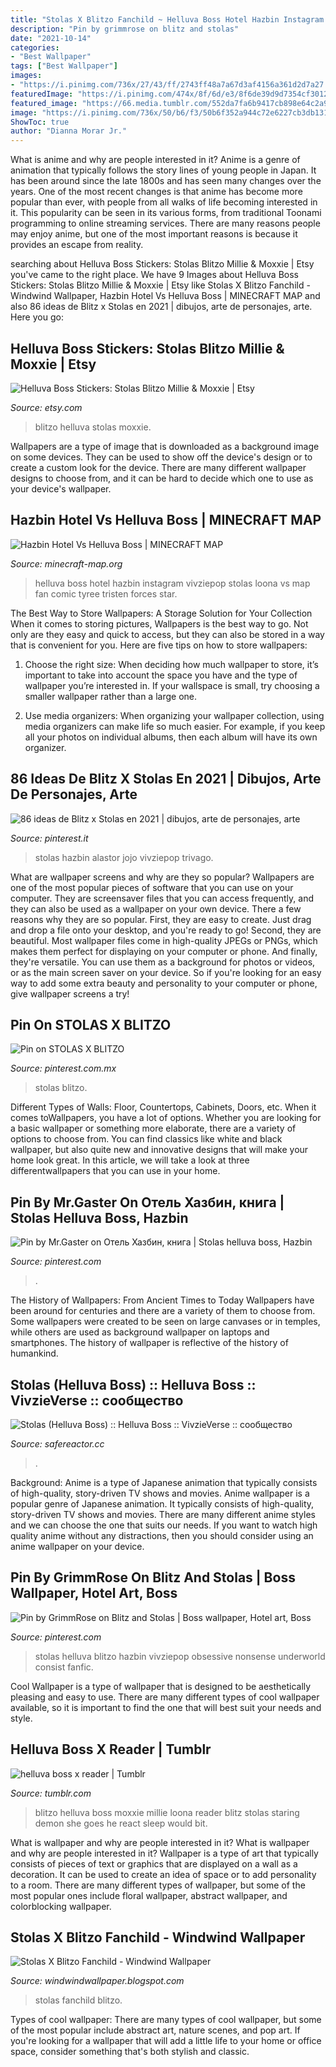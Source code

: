 ```yaml
---
title: "Stolas X Blitzo Fanchild ~ Helluva Boss Hotel Hazbin Instagram Vivziepop Stolas Loona Vs Map Fan Comic Tyree Tristen Forces Star"
description: "Pin by grimmrose on blitz and stolas"
date: "2021-10-14"
categories:
- "Best Wallpaper"
tags: ["Best Wallpaper"]
images:
- "https://i.pinimg.com/736x/27/43/ff/2743ff48a7a67d3af4156a361d2d7a27.jpg"
featuredImage: "https://i.pinimg.com/474x/8f/6d/e3/8f6de39d9d7354cf3012ffe2013475f7.jpg"
featured_image: "https://66.media.tumblr.com/552da7fa6b9417cb898e64c2a924cfac/d2e8e5a1ff1e2195-96/s640x960/a7bd04555b35cdcde33a4f390da09d32dc0b9099.png"
image: "https://i.pinimg.com/736x/50/b6/f3/50b6f352a944c72e6227cb3db131be6b.jpg"
ShowToc: true
author: "Dianna Morar Jr."
---
```



What is anime and why are people interested in it?
Anime is a genre of animation that typically follows the story lines of young people in Japan. It has been around since the late 1800s and has seen many changes over the years. One of the most recent changes is that anime has become more popular than ever, with people from all walks of life becoming interested in it. This popularity can be seen in its various forms, from traditional Toonami programming to online streaming services. There are many reasons people may enjoy anime, but one of the most important reasons is because it provides an escape from reality.

	

		
searching about Helluva Boss Stickers: Stolas Blitzo Millie &amp; Moxxie | Etsy you've came to the right place. We have 9 Images about Helluva Boss Stickers: Stolas Blitzo Millie &amp; Moxxie | Etsy like Stolas X Blitzo Fanchild - Windwind Wallpaper, Hazbin Hotel Vs Helluva Boss | MINECRAFT MAP and also 86 ideas de Blitz x Stolas en 2021 | dibujos, arte de personajes, arte. Here you go:
		
    
## Helluva Boss Stickers: Stolas Blitzo Millie &amp; Moxxie | Etsy

<img loading=lazy src="https://i.etsystatic.com/29472143/r/il/0eb310/3052164722/il_794xN.3052164722_gtns.jpg" onerror="this.onerror=null;this.src='https://tse4.mm.bing.net/th?id=OIP.eH0knv6tXv1RXdB88JA9pAHaGI&amp;pid=15.1';" alt="Helluva Boss Stickers: Stolas Blitzo Millie &amp; Moxxie | Etsy">

_Source: etsy.com_

>blitzo helluva stolas moxxie. 

	

Wallpapers are a type of image that is downloaded as a background image on some devices. They can be used to show off the device's design or to create a custom look for the device. There are many different wallpaper designs to choose from, and it can be hard to decide which one to use as your device's wallpaper.

    
## Hazbin Hotel Vs Helluva Boss | MINECRAFT MAP

<img loading=lazy src="https://i.pinimg.com/originals/10/95/b1/1095b1014c61484abbb1a59e83b4a7cc.jpg" onerror="this.onerror=null;this.src='https://tse4.mm.bing.net/th?id=OIP.B4LRCKkdXtORaezQHJ5ZtQHaHS&amp;pid=15.1';" alt="Hazbin Hotel Vs Helluva Boss | MINECRAFT MAP">

_Source: minecraft-map.org_

>helluva boss hotel hazbin instagram vivziepop stolas loona vs map fan comic tyree tristen forces star. 

	

The Best Way to Store Wallpapers: A Storage Solution for Your Collection
When it comes to storing pictures, Wallpapers is the best way to go. Not only are they easy and quick to access, but they can also be stored in a way that is convenient for you. Here are five tips on how to store wallpapers:
1) Choose the right size: When deciding how much wallpaper to store, it’s important to take into account the space you have and the type of wallpaper you’re interested in. If your wallspace is small, try choosing a smaller wallpaper rather than a large one.

2) Use media organizers: When organizing your wallpaper collection, using media organizers can make life so much easier. For example, if you keep all your photos on individual albums, then each album will have its own organizer.

    
## 86 Ideas De Blitz X Stolas En 2021 | Dibujos, Arte De Personajes, Arte

<img loading=lazy src="https://i.pinimg.com/474x/8a/dd/b8/8addb8be65694e16084482d660903e82.jpg" onerror="this.onerror=null;this.src='https://tse2.mm.bing.net/th?id=OIP.GjINvQ_jYyxF6lfkP0cPQQAAAA&amp;pid=15.1';" alt="86 ideas de Blitz x Stolas en 2021 | dibujos, arte de personajes, arte">

_Source: pinterest.it_

>stolas hazbin alastor jojo vivziepop trivago. 

	

What are wallpaper screens and why are they so popular?
Wallpapers are one of the most popular pieces of software that you can use on your computer. They are screensaver files that you can access frequently, and they can also be used as a wallpaper on your own device. There a few reasons why they are so popular. First, they are easy to create. Just drag and drop a file onto your desktop, and you're ready to go! Second, they are beautiful. Most wallpaper files come in high-quality JPEGs or PNGs, which makes them perfect for displaying on your computer or phone. And finally, they're versatile. You can use them as a background for photos or videos, or as the main screen saver on your device. So if you're looking for an easy way to add some extra beauty and personality to your computer or phone, give wallpaper screens a try!

    
## Pin On STOLAS X BLITZO

<img loading=lazy src="https://i.pinimg.com/736x/27/43/ff/2743ff48a7a67d3af4156a361d2d7a27.jpg" onerror="this.onerror=null;this.src='https://tse1.mm.bing.net/th?id=OIP.25GoeEsxFA_N4cCbYB8pjAHaIf&amp;pid=15.1';" alt="Pin on STOLAS X BLITZO">

_Source: pinterest.com.mx_

>stolas blitzo. 

	

Different Types of Walls: Floor, Countertops, Cabinets, Doors, etc.
When it comes toWallpapers, you have a lot of options. Whether you are looking for a basic wallpaper or something more elaborate, there are a variety of options to choose from. You can find classics like white and black wallpaper, but also quite new and innovative designs that will make your home look great. In this article, we will take a look at three differentwallpapers that you can use in your home.

    
## Pin By Mr.Gaster On Отель Хазбин, книга | Stolas Helluva Boss, Hazbin

<img loading=lazy src="https://i.pinimg.com/736x/ea/2b/7b/ea2b7bab32b1adfc929008eae6afcb11.jpg" onerror="this.onerror=null;this.src='https://tse2.mm.bing.net/th?id=OIP.2_ixCGU978fpYhqdGmYWrgHaJ3&amp;pid=15.1';" alt="Pin by Mr.Gaster on Отель Хазбин, книга | Stolas helluva boss, Hazbin">

_Source: pinterest.com_

>. 

	

The History of Wallpapers: From Ancient Times to Today
Wallpapers have been around for centuries and there are a variety of them to choose from. Some wallpapers were created to be seen on large canvases or in temples, while others are used as background wallpaper on laptops and smartphones. The history of wallpaper is reflective of the history of humankind.

    
## Stolas (Helluva Boss) :: Helluva Boss :: VivzieVerse :: сообщество

<img loading=lazy src="http://img0.safereactor.cc/pics/post/VivzieVerse-фэндомы-Stolas-(Helluva-Boss)-Helluva-Boss-6417980.jpeg" onerror="this.onerror=null;this.src='https://tse4.mm.bing.net/th?id=OIP.qtGDb9lq4R_VlfrkK2wHPAHaLc&amp;pid=15.1';" alt="Stolas (Helluva Boss) :: Helluva Boss :: VivzieVerse :: сообщество">

_Source: safereactor.cc_

>. 

	

Background: Anime is a type of Japanese animation that typically consists of high-quality, story-driven TV shows and movies.
Anime wallpaper is a popular genre of Japanese animation. It typically consists of high-quality, story-driven TV shows and movies. There are many different anime styles and we can choose the one that suits our needs. If you want to watch high quality anime without any distractions, then you should consider using an anime wallpaper on your device.

    
## Pin By GrimmRose On Blitz And Stolas | Boss Wallpaper, Hotel Art, Boss

<img loading=lazy src="https://i.pinimg.com/736x/50/b6/f3/50b6f352a944c72e6227cb3db131be6b.jpg" onerror="this.onerror=null;this.src='https://tse1.mm.bing.net/th?id=OIP.b-9R_DvoA5SJL0prPvIOvgHaJg&amp;pid=15.1';" alt="Pin by GrimmRose on Blitz and Stolas | Boss wallpaper, Hotel art, Boss">

_Source: pinterest.com_

>stolas helluva blitzo hazbin vivziepop obsessive nonsense underworld consist fanfic. 

	

Cool Wallpaper is a type of wallpaper that is designed to be aesthetically pleasing and easy to use. There are many different types of cool wallpaper available, so it is important to find the one that will best suit your needs and style.

    
## Helluva Boss X Reader | Tumblr

<img loading=lazy src="https://66.media.tumblr.com/552da7fa6b9417cb898e64c2a924cfac/d2e8e5a1ff1e2195-96/s640x960/a7bd04555b35cdcde33a4f390da09d32dc0b9099.png" onerror="this.onerror=null;this.src='https://tse3.mm.bing.net/th?id=OIP.i1-CpewxdqhrmgDyCBinPQHaEK&amp;pid=15.1';" alt="helluva boss x reader | Tumblr">

_Source: tumblr.com_

>blitzo helluva boss moxxie millie loona reader blitz stolas staring demon she goes he react sleep would bit. 

	

What is wallpaper and why are people interested in it?
What is wallpaper and why are people interested in it?
Wallpaper is a type of art that typically consists of pieces of text or graphics that are displayed on a wall as a decoration. It can be used to create an idea of space or to add personality to a room. There are many different types of wallpaper, but some of the most popular ones include floral wallpaper, abstract wallpaper, and colorblocking wallpaper.

    
## Stolas X Blitzo Fanchild - Windwind Wallpaper

<img loading=lazy src="https://i.pinimg.com/474x/8f/6d/e3/8f6de39d9d7354cf3012ffe2013475f7.jpg" onerror="this.onerror=null;this.src='https://tse4.mm.bing.net/th?id=OIP.od-TykjmV1JPHY-1fTa2XAAAAA&amp;pid=15.1';" alt="Stolas X Blitzo Fanchild - Windwind Wallpaper">

_Source: windwindwallpaper.blogspot.com_

>stolas fanchild blitzo. 

	

Types of cool wallpaper:
There are many types of cool wallpaper, but some of the most popular include abstract art, nature scenes, and pop art. If you're looking for a wallpaper that will add a little life to your home or office space, consider something that's both stylish and classic.

